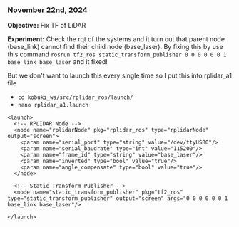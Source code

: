 
### November 22nd, 2024

**Objective:** Fix TF of LiDAR

**Experiment:** Check the rqt of the systems and it turn out that parent node (base_link) cannot find their child node (base_laser). By fixing this by use this command `rosrun tf2_ros static_transform_publisher 0 0 0 0 0 0 1 base_link base_laser` and it fixed!

But we don't want to launch this every single time so I put this into rplidar_a1 file
- `cd kobuki_ws/src/rplidar_ros/launch/`
- `nano rplidar_a1.launch`
```
<launch>
  <!-- RPLIDAR Node -->
  <node name="rplidarNode" pkg="rplidar_ros" type="rplidarNode" output="screen">
    <param name="serial_port" type="string" value="/dev/ttyUSB0"/>
    <param name="serial_baudrate" type="int" value="115200"/>
    <param name="frame_id" type="string" value="base_laser"/>
    <param name="inverted" type="bool" value="true"/>
    <param name="angle_compensate" type="bool" value="true"/>
  </node>

  <!-- Static Transform Publisher -->
  <node name="static_transform_publisher" pkg="tf2_ros" type="static_transform_publisher" output="screen" args="0 0 0 0 0 0 1 base_link base_laser"/>

</launch>
```